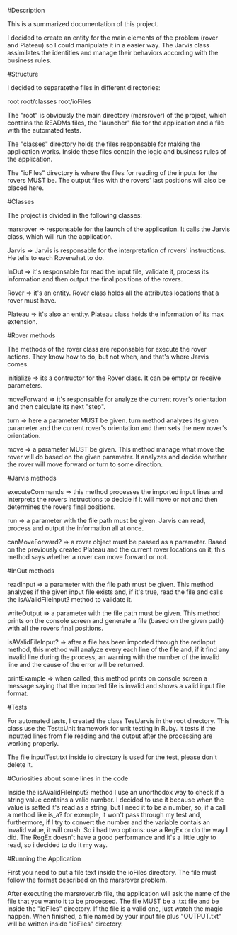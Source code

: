 #Description

This is a summarized documentation of this project.

I decided to create an entity for the main elements of the problem (rover and Plateau) so I could manipulate it in a easier way.
The Jarvis class assimilates the identities and manage their behaviors according with the business rules.

#Structure

I decided to separatethe files in different directories:

root
root/classes
root/ioFiles

The "root" is obviously the main directory (marsrover) of the project, which contains the READMs files, the "launcher" file for the application and a file with the automated tests.

The "classes" directory holds the files responsable for making the application works. Inside these files contain the logic and business rules of the application.

The "ioFiles" directory is where the files for reading of the inputs for the rovers MUST be. The output files with the rovers' last positions will also be placed here.

#Classes

The project is divided in the following classes:

marsrover => responsable for the launch of the application. It calls the Jarvis class, which will run the application.

Jarvis => Jarvis is responsable for the interpretation of rovers' instructions. He tells to each Roverwhat to do.

InOut => it's responsable for read the input file, validate it, process its information and then output the final positions of the rovers.

Rover => it's an entity. Rover class holds all the attributes locations that a rover must have.

Plateau => it's also an entity. Plateau class holds the information of its max extension.

#Rover methods

The methods of the rover class are reponsable for execute the rover actions. They know how to do, but not when, and that's where Jarvis comes.

initialize => its a contructor for the Rover class. It can be empty or receive parameters.

moveForward => it's responsable for analyze the current rover's orientation and then calculate its next "step".

turn => here a parameter MUST be given. turn method analyzes its given parameter and the current rover's orientation and then sets the new rover's orientation.

move => a parameter MUST be given. This method manage what move the rover will do based on the given parameter. It analyzes and decide whether the rover will move forward or turn to some direction.

#Jarvis methods

executeCommands => this method processes the imported input lines and interprets the rovers instructions to decide if it will move or not and then determines the rovers final positions.

run => a parameter with the file path must be given. Jarvis can read, process and output the information  all at once.

canMoveForward? => a rover object must be passed as a parameter. Based on the previously created Plateau and the current rover locations on it, this method says whether a rover can move forward or not.

#InOut methods

readInput => a parameter with the file path must be given. This method analyzes if the given input file exists and, if it's true, read the file and calls the isAValidFileInput? method to validate it.

writeOutput => a parameter with the file path must be given. This method prints on the console screen and generate a file (based on the given path) with all the rovers final positions.

isAValidFileInput? => after a file has been imported through the redInput method, this method will analyze every each line of the file and, if it find any invalid line during the process, an warning with the number of the invalid line and the cause of the error will be returned.

printExample => when called, this method prints on console screen a message saying that the imported file is invalid and shows a valid input file format.

#Tests

For automated tests, I created the class TestJarvis in the root directory. This class use the Test::Unit framework for unit testing in Ruby. It tests if the inputted lines from file reading and the output after the processing are working properly.

The file inputTest.txt inside io directory is used for the test, please don't delete it.

#Curiosities about some lines in the code

Inside the isAValidFileInput? method I use an unorthodox way to check if a string value contains a valid number. I decided to use it because when the value is setted it's read as a string, but I need it to be a number, so, if a call a method like is_a? for exemple, it won't pass through my test and, furthermore, if I try to convert the number and the variable contais an invalid value, it will crush. So i had two options: use a RegEx or do the way I did. The RegEx doesn't have a good performance and it's a little ugly to read, so i decided to do it my way.

#Running the Application

First you need to put a file text inside the ioFiles directory. The file must follow the format described on the marsrover problem.

After executing the marsrover.rb file, the application will ask the name of the file that you wanto it to be processed. The file MUST be a .txt file and be inside the "ioFiles" directory. If the file is a valid one, just watch the magic happen. When finished, a file named by your input file plus "OUTPUT.txt" will be written inside "ioFiles" directory.
